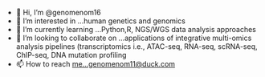 - 👋 Hi, I’m @genomenom16
- 👀 I’m interested in ...human genetics and genomics
- 🌱 I’m currently learning ...Python,R, NGS/WGS data analysis approaches
- 💞️ I’m looking to collaborate on ...applications of integrative multi-omics analysis pipelines (transcriptomics i.e., ATAC-seq, RNA-seq, scRNA-seq, ChIP-seq, DNA mutation profiling 
- 📫 How to reach me...genomenom11@duck.com
<!---
genomenom16/genomenom16 is a ✨ special ✨ repository because its `README.md` (this file) appears on your GitHub profile.
You can click the Preview link to take a look at your changes.
--->

